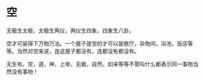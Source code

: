 # 空

无极生太极，太极生两仪，两仪生四象，四象生八卦。

空才可装得下万物万法。一个屋子是空的才可以是歌厅，杂物间，浴池，饭店等等。当然对空来说，连这屋子都没有，连都没有都没有。

无生有。空，道，神，上帝，无极，自然，如来等等不管叫什么都表示同一事物当然没有事物！
